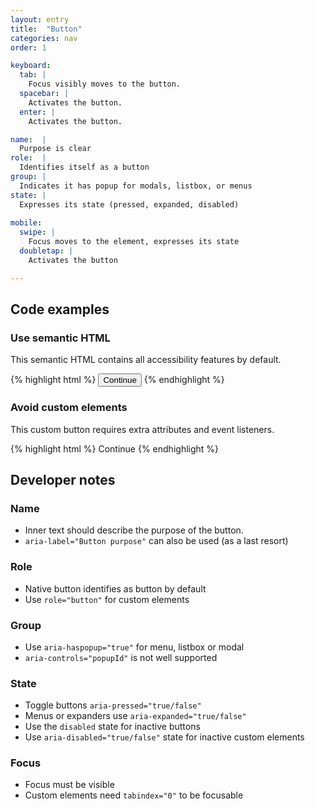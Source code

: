 ```yaml
---
layout: entry
title:  "Button"
categories: nav
order: 1

keyboard:
  tab: |
    Focus visibly moves to the button.
  spacebar: |
    Activates the button.
  enter: |
    Activates the button.

name:  |
  Purpose is clear
role:  |
  Identifies itself as a button
group: |
  Indicates it has popup for modals, listbox, or menus
state: |
  Expresses its state (pressed, expanded, disabled)
          
mobile:
  swipe: |
    Focus moves to the element, expresses its state
  doubletap: |
    Activates the button

---
```



## Code examples

### Use semantic HTML
This semantic HTML contains all accessibility features by default.

{% highlight html %}
<button>
  Continue
</button>
{% endhighlight %}

### Avoid custom elements
This custom button requires extra attributes and event listeners.

{% highlight html %}
<custom-element role="button" tabindex="0">
  Continue
</custom-label>
{% endhighlight %}

## Developer notes

### Name
- Inner text should describe the purpose of the button.
- `aria-label="Button purpose"` can also be used (as a last resort)

### Role
- Native button identifies as button by default
- Use `role="button"` for custom elements

### Group
- Use `aria-haspopup="true"` for menu, listbox or modal
- `aria-controls="popupId"` is not well supported

### State
- Toggle buttons `aria-pressed="true/false"`
- Menus or expanders use `aria-expanded="true/false"` 
- Use the `disabled` state for inactive buttons 
- Use `aria-disabled="true/false"` state for inactive custom elements 

### Focus
- Focus must be visible
- Custom elements need `tabindex="0"` to be focusable


